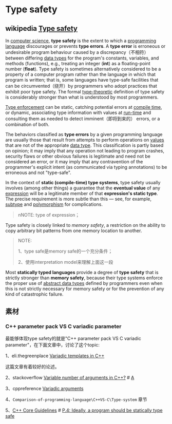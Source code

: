 # Type safety



## wikipedia [Type safety](https://en.wikipedia.org/wiki/Type_safety)

In [computer science](https://en.wikipedia.org/wiki/Computer_science), **type safety** is the extent to which a [programming language](https://en.wikipedia.org/wiki/Programming_language) discourages or prevents **type errors**. A **type error** is erroneous or undesirable program behaviour caused by a discrepancy（不相符） between differing [data types](https://en.wikipedia.org/wiki/Data_type) for the program's constants, variables, and methods (functions), e.g., treating an integer (**int**) as a floating-point number (**float**). Type safety is sometimes alternatively considered to be a property of a computer program rather than the language in which that program is written; that is, some languages have type-safe facilities that can be circumvented（绕开）by programmers who adopt practices that exhibit poor type safety. The formal [type-theoretic](https://en.wikipedia.org/wiki/Type_theory) definition of type safety is considerably stronger than what is understood by most programmers.

[Type enforcement](https://en.wikipedia.org/wiki/Type_enforcement) can be static, catching potential errors at [compile time](https://en.wikipedia.org/wiki/Compile_time), or dynamic, associating type information with values at [run-time](https://en.wikipedia.org/wiki/Run_time_(program_lifecycle_phase)) and consulting them as needed to detect imminent（即将到来的） errors, or a combination of both.

The behaviors classified as **type errors** by a given programming language are usually those that result from attempts to perform operations on [values](https://en.wikipedia.org/wiki/Value_(computer_science)) that are not of the appropriate [data type](https://en.wikipedia.org/wiki/Data_type). This classification is partly based on opinion; it may imply that any operation not leading to program crashes, security flaws or other obvious failures is legitimate and need not be considered an error, or it may imply that any contravention of the programmer's explicit intent (as communicated via typing annotations) to be erroneous and not "type-safe".

In the context of **static (compile-time) type systems**, type safety usually involves (among other things) a guarantee that the **eventual value** of any [expression](https://en.wikipedia.org/wiki/Expression_(programming)) will be a legitimate member of that **expression's static type**. The precise requirement is more subtle than this — see, for example, [subtype](https://en.wikipedia.org/wiki/Subtype) and [polymorphism](https://en.wikipedia.org/wiki/Polymorphism_(computer_science)) for complications.

> nNOTE: type of expression；

Type safety is closely linked to *memory safety*, a restriction on the ability to copy arbitrary bit patterns from one memory location to another. 

> NOTE: 
>
> 1、type safe是memory safe的一个充分条件；
>
> 2、使用interpretation model来理解上面这一段

Most **statically typed languages** provide a degree of **type safety** that is strictly stronger than **memory safety**, because their type systems enforce the proper use of [abstract data types](https://en.wikipedia.org/wiki/Abstract_data_type) defined by programmers even when this is not strictly necessary for memory safety or for the prevention of any kind of catastrophic failure.



## 素材

### C++ parameter pack VS C variadic parameter

最能够体现type safety的就是"C++ parameter pack VS C variadic parameter"，在下面文章中，讨论了这个topic: 

1、eli.thegreenplace [Variadic templates in C++](https://eli.thegreenplace.net/2014/variadic-templates-in-c/)

这篇文章有着较好的论述。

2、stackoverflow [Variable number of arguments in C++?](https://stackoverflow.com/questions/1657883/variable-number-of-arguments-in-c) # [A](https://stackoverflow.com/a/1657924)

3、cppreference [Variadic arguments](https://en.cppreference.com/w/cpp/language/variadic_arguments)

4、`Comparison-of-programming-language\C++VS-C\Type-system` 章节

5、[C++ Core Guidelines](http://isocpp.github.io/CppCoreGuidelines/CppCoreGuidelines) # [P.4: Ideally, a program should be statically type safe](http://isocpp.github.io/CppCoreGuidelines/CppCoreGuidelines#p4-ideally-a-program-should-be-statically-type-safe)